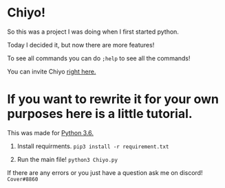 # Chiyo!

So this was a project I was doing when I first started python. 

Today I decided it, but now there are more features!

To see all commands you can do ``;help`` to see all the commands!

You can invite Chiyo [right here.](https://discord.com/api/oauth2/authorize?client_id=705176662366486529&permissions=8&scope=bot)

# If you want to rewrite it for your own purposes here is a little tutorial.

This was made for [Python 3.6.](https://www.python.org/downloads/release/python-360/)

1. Install requirments. ``pip3 install -r requirement.txt``

2. Run the main file! ``python3 Chiyo.py``

If there are any errors or you just have a question ask me on discord! ``Cover#8860``
